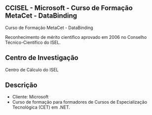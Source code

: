 ## CCISEL - Microsoft - Curso de Formação MetaCet -  DataBinding

Curso de Formação MetaCet -  DataBinding

Reconhecimento de mérito científico aprovado em 2006 no Conselho Técnico-Científico do ISEL.

## Centro de Investigação
Centro de Cálculo do ISEL
## Descrição
-	Cliente: Microsoft
-	Curso de formação para formadores de Cursos de Especialização Tecnológica (CET) em .NET.
